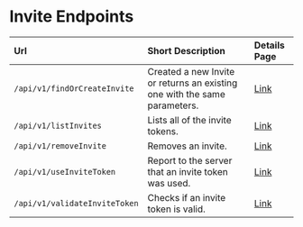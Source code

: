 # Invite Endpoints

| Url | Short Description | Details Page |
| :--- | :--- | :--- |
| `/api/v1/findOrCreateInvite` | Created a new Invite or returns an existing one with the same parameters. | [Link](findorcreateinvite.md) |
| `/api/v1/listInvites` | Lists all of the invite tokens. | [Link](listinvites.md) |
| `/api/v1/removeInvite` | Removes an invite. | [Link](removeinvite.md) |
| `/api/v1/useInviteToken` | Report to the server that an invite token was used. | [Link](useinvitetoken.md) |
| `/api/v1/validateInviteToken` | Checks if an invite token is valid. | [Link](validateinvitetoken.md) |

